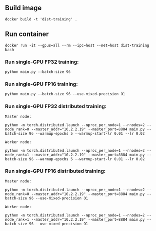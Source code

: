 ## Build image

```
docker build -t 'dist-training' .
```

## Run container

```
docker run -it --gpus=all --rm --ipc=host --net=host dist-training bash
```

### Run single-GPU FP32 training:
```
python main.py --batch-size 96
```

### Run single-GPU FP16 training:
```
python main.py --batch-size 96 --use-mixed-precision O1
```

### Run single-GPU FP32 distributed training:
```
Master node:

python -m torch.distributed.launch --nproc_per_node=1 --nnodes=2 --node_rank=0 --master_addr="10.2.2.19" --master_port=8884 main.py --batch-size 96 --warmup-epochs 5 --warmup-start-lr 0.01 --lr 0.02
```

```
Worker node:

python -m torch.distributed.launch --nproc_per_node=1 --nnodes=2 --node_rank=1 --master_addr="10.2.2.19" --master_port=8884 main.py --batch-size 96 --warmup-epochs 5 --warmup-start-lr 0.01 --lr 0.02
```

### Run single-GPU FP16 distributed training:

```
Master node:

python -m torch.distributed.launch --nproc_per_node=1 --nnodes=2 --node_rank=0 --master_addr="10.2.2.19" --master_port=8884 main.py --batch-size 96 --use-mixed-precision O1
```

```
Worker node:

python -m torch.distributed.launch --nproc_per_node=1 --nnodes=2 --node_rank=1 --master_addr="10.2.2.19" --master_port=8884 main.py --batch-size 96 --use-mixed-precision O1
```
